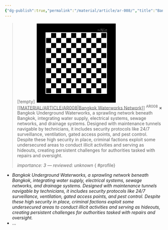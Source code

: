 ```yaml
---
{"dg-publish":true,"permalink":"/material/article/ar-008/","title":"Bangkok Waterworks Network","tags":["-article"]}
---
```


>[!empty]
> ![PlaceholderIcon.png|icon](/img/user/RESOURCE/ASSET/OTHER/PlaceholderIcon.png) <u class="title">[[MATERIAL/ARTICLE/AR008\|Bangkok Waterworks Network]]</u> <sup class="title">AR008</sup> <b class="title">×</b>
> Bangkok Underground Waterworks, a sprawling network beneath Bangkok, integrating water supply, electrical systems, sewage networks, and drainage systems. Designed with maintenance tunnels navigable by technicians, it includes security protocols like 24/7 surveillance, ventilation, gated access points, and pest control. Despite these high security in place, criminal factions exploit some undersecured areas to conduct illicit activities and serving as hideouts, creating persistent challenges for authorities tasked with repairs and oversight.
> 
> <i class="small">importance: 3 — reviewed: unknown</i>
{ #profile}


- *Bangkok Underground Waterworks, a sprawling network beneath Bangkok, integrating water supply, electrical systems, sewage networks, and drainage systems. Designed with maintenance tunnels navigable by technicians, it includes security protocols like 24/7 surveillance, ventilation, gated access points, and pest control. Despite these high security in place, criminal factions exploit some undersecured areas to conduct illicit activities and serving as hideouts, creating persistent challenges for authorities tasked with repairs and oversight.*
- …
